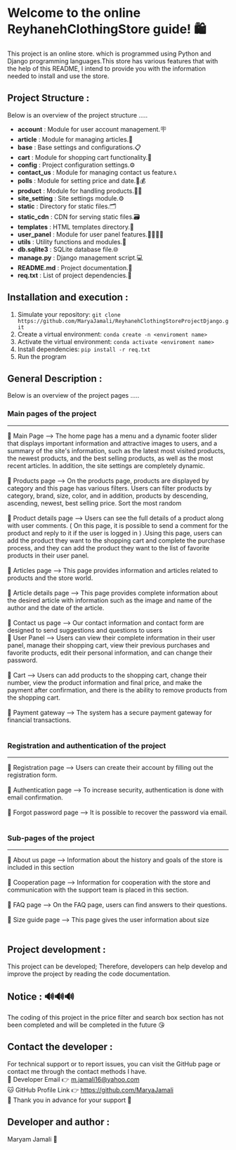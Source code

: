 # Welcome to the online ReyhanehClothingStore guide! 🛍️
This project is an online store. which is programmed using Python and Django programming languages.This store has various features that with the help of this README, I intend to provide you with the information needed to install and use the store.
## Project Structure :
Below is an overview of the project structure .....
- **account** : Module for user account management.🪧
- **article** : Module for managing articles.📰
- **base** : Base settings and configurations.📋
- **cart** : Module for shopping cart functionality.🧺
- **config** : Project configuration settings.⚙
- **contact_us** : Module for managing contact us feature.📞
- **polls** : Module for setting price and date.📆💰
- **product** : Module for handling products.👚👗
- **site_setting** : Site settings module.⚙
- **static** : Directory for static files.🗂
- **static_cdn** : CDN for serving static files.🗃
- **templates** : HTML templates directory.📂
- **user_panel** : Module for user panel features.👩‍💼👨‍💼
- **utils** : Utility functions and modules.🔗
- **db.sqlite3** : SQLite database file.🌐
- **manage.py** : Django management script.💻
- **README.md** : Project documentation.📝
- **req.txt** : List of project dependencies.📄
## Installation and execution :
1. Simulate your repository: ```git clone https://github.com/MaryaJamali/ReyhanehClothingStoreProjectDjango.git```
2. Create a virtual environment: ```conda create -n <enviroment name>```
3. Activate the virtual environment: ```conda activate <enviroment name>```
4. Install dependencies: ```pip install -r req.txt```
5. Run the program
## General Description :
Below is an overview of the project pages .....
### Main pages of the project <br>
___

🌟 Main Page --> The home page has a menu and a dynamic footer slider that displays important information and attractive images to users, and a summary of the site's information, such as the latest most visited products, the newest products, and the best selling products, as well as the most recent articles. In addition, the site settings are completely dynamic.<br><br>
🌟 Products page --> On the products page, products are displayed by category and this page has various filters. Users can filter products by category, brand, size, color, and in addition, products by descending, ascending, newest, best selling price. Sort the most random<br><br>
🌟 Product details page --> Users can see the full details of a product along with user comments. ( On this page, it is possible to send a comment for the product and reply to it if the user is logged in ) .Using this page, users can add the product they want to the shopping cart and complete the purchase process, and they can add the product they want to the list of favorite products in their user panel.<br><br>
🌟 Articles page --> This page provides information and articles related to products and the store world.<br><br>
🌟 Article details page --> This page provides complete information about the desired article with information such as the image and name of the author and the date of the article.<br><br>
🌟 Contact us page --> Our contact information and contact form are designed to send suggestions and questions to users<br>
🌟 User Panel --> Users can view their complete information in their user panel, manage their shopping cart, view their previous purchases and favorite products, edit their personal information, and can change their password.<br><br>
🌟 Cart --> Users can add products to the shopping cart, change their number, view the product information and final price, and make the payment after confirmation, and there is the ability to remove products from the shopping cart.<br><br>
🌟 Payment gateway --> The system has a secure payment gateway for financial transactions.<br><br>
### Registration and authentication of the project <br>
___

🌟 Registration page --> Users can create their account by filling out the registration form.<br><br>
🌟 Authentication page --> To increase security, authentication is done with email confirmation.<br><br>
🌟 Forgot password page --> It is possible to recover the password via email.<br><br>
### Sub-pages of the project <br>
___

🌟 About us page --> Information about the history and goals of the store is included in this section<br><br>
🌟 Cooperation page --> Information for cooperation with the store and communication with the support team is placed in this section.<br><br>
🌟 FAQ page --> On the FAQ page, users can find answers to their questions.<br><br>
🌟 Size guide page --> This page gives the user information about size<br><br>
## Project development :
 This project can be developed; Therefore, developers can help develop and improve the project by reading the code documentation.
 ## Notice : 🔊🔊🔊
 The coding of this project in the price filter and search box section has not been completed and will be completed in the future 😘
 ## Contact the developer :
 For technical support or to report issues, you can visit the GitHub page or contact me through the contact methods I have.<br>
 📧 Developer Email 👉  m.jamali16@yahoo.com  <br>
 🐱 GitHub Profile Link 👉  https://github.com/MaryaJamali  <br>
 💖 Thank you in advance for your support 💖
 ## Developer and author :
 Maryam Jamali 🥰
